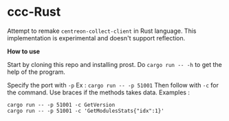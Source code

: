 ccc-Rust
===
Attempt to remake `centreon-collect-client` in Rust language.
This implementation is experimental and doesn't support reflection.

**How to use**

Start by cloning this repo and installing prost.
Do `cargo run -- -h` to get the help of the program.

Specify the port with `-p`
Ex : `cargo run -- -p 51001`
Then follow with `-c` for the command. Use braces if the methods takes data.
Examples :
```
cargo run -- -p 51001 -c GetVersion
cargo run -- -p 51001 -c 'GetModulesStats{"idx":1}'
```